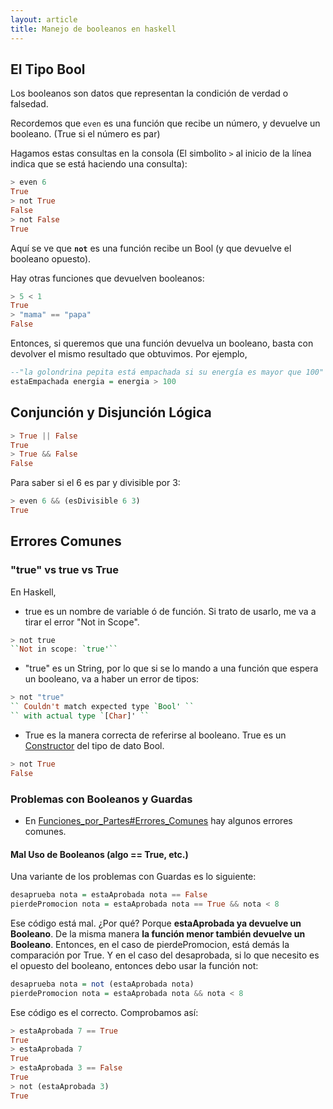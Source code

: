 ```yaml
---
layout: article
title: Manejo de booleanos en haskell
---
```


El Tipo Bool
------------

Los booleanos son datos que representan la condición de verdad o falsedad.

Recordemos que `even` es una función que recibe un número, y devuelve un booleano. (True si el número es par)

Hagamos estas consultas en la consola (El simbolito `>` al inicio de la línea indica que se está haciendo una consulta):

```haskell
> even 6 
True
> not True
False
> not False
True
```

Aquí se ve que **`not`** es una función recibe un Bool (y que devuelve el booleano opuesto).

Hay otras funciones que devuelven booleanos:

```haskell
> 5 < 1
True
> "mama" == "papa"
False
```

Entonces, si queremos que una función devuelva un booleano, basta con devolver el mismo resultado que obtuvimos. Por ejemplo,

```haskell
--"la golondrina pepita está empachada si su energía es mayor que 100"
estaEmpachada energia = energia > 100
```

Conjunción y Disjunción Lógica
------------------------------

```haskell
> True || False
True
> True && False
False
```

Para saber si el 6 es par y divisible por 3:

```Haskell
> even 6 && (esDivisible 6 3)
True
```

Errores Comunes
---------------

### "true" vs true vs True

En Haskell,

-   true es un nombre de variable ó de función. Si trato de usarlo, me va a tirar el error "Not in Scope".

```Haskell
> not true
``Not in scope: `true'``
```

-   "true" es un String, por lo que si se lo mando a una función que espera un booleano, va a haber un error de tipos:

```Haskell
> not "true"
`` Couldn't match expected type `Bool' ``
`` with actual type `[Char]' ``
```

-   True es la manera correcta de referirse al booleano. True es un [Constructor](constructor.html) del tipo de dato Bool.

```Haskell
> not True
False
```

### Problemas con Booleanos y Guardas

-   En [Funciones\_por\_Partes\#Errores\_Comunes](funciones-por-partes.html) hay algunos errores comunes.

#### Mal Uso de Booleanos (algo == True, etc.)

Una variante de los problemas con Guardas es lo siguiente:

```Haskell
desaprueba nota = estaAprobada nota == False
pierdePromocion nota = estaAprobada nota == True && nota < 8
```

Ese código está mal. ¿Por qué? Porque **estaAprobada ya devuelve un Booleano**. De la misma manera **la función menor también devuelve un Booleano**. Entonces, en el caso de pierdePromocion, está demás la comparación por True. Y en el caso del desaprobada, si lo que necesito es el opuesto del booleano, entonces debo usar la función not:

```Haskell
desaprueba nota = not (estaAprobada nota)
pierdePromocion nota = estaAprobada nota && nota < 8
```

Ese código es el correcto. Comprobamos así:

```Haskell
> estaAprobada 7 == True
True
> estaAprobada 7
True
> estaAprobada 3 == False
True
> not (estaAprobada 3)
True
```

